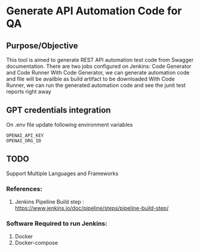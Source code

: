 

# Generate API Automation Code for QA

## Purpose/Objective 

This tool is aimed to generate REST API automation test code from Swagger documentation.
There are two jobs configured on Jenkins: Code Generator and Code Runner
With Code Generator, we can generate automation code and file will be availble as build artifact to be downloaded
With Code Runner, we can run the generated automation code and see the junit test reports right away


## GPT credentials integration 

On .env file update following environment variables
```
OPENAI_API_KEY
OPENAI_ORG_ID
```

## TODO
Support Multiple Languages and Frameworks

### References: 

1. Jenkins Pipeline Build step : https://www.jenkins.io/doc/pipeline/steps/pipeline-build-step/ 


### Software Required to run Jenkins: 

1. Docker
2. Docker-compose
